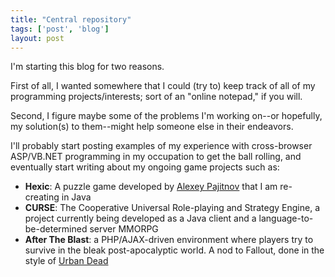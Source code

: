 ```yaml
---
title: "Central repository"
tags: ['post', 'blog']
layout: post
---
```


I'm starting this blog for two reasons.

First of all, I wanted somewhere that I could (try to) keep track of all
of my programming projects/interests; sort of an "online notepad," if
you will.

Second, I figure maybe some of the problems I'm working on--or
hopefully, my solution(s) to them--might help someone else in their
endeavors.<!--more-->

I'll probably start posting examples of my experience with cross-browser
ASP/VB.NET programming in my occupation to get the ball rolling, and
eventually start writing about my ongoing game projects such as:

-   <span style="font-weight: bold;">Hexic</span>: A puzzle game
    developed by [Alexey
    Pajitnov](https://en.wikipedia.org/wiki/Alexey_Pajitnov) that I am
    re-creating in Java
-   <span style="font-weight: bold;">CURSE</span>: The Cooperative
    Universal Role-playing and Strategy Engine, a project currently
    being developed as a Java client and a language-to-be-determined
    server MMORPG
-   <span style="font-weight: bold;">After The Blast</span>: a
    PHP/AJAX-driven environment where players try to survive in the
    bleak post-apocalyptic world. A nod to Fallout, done in the style of
    [Urban Dead](https://www.urbandead.com/)

